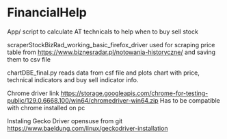 # FinancialHelp
App/ script to calculate AT technicals to help when to buy sell stock

scraperStockBizRad_working_basic_firefox_driver used for scraping price table from  https://www.biznesradar.pl/notowania-historyczne/ and saving them to csv file

chartDBE_final.py reads data from csf file and plots chart with price, technical indicators and buy sell indicator info.



Chrome driver link https://storage.googleapis.com/chrome-for-testing-public/129.0.6668.100/win64/chromedriver-win64.zip
Has to be compatible with chrome installed on pc


Instaling Gecko Driver opensuse from git https://www.baeldung.com/linux/geckodriver-installation


